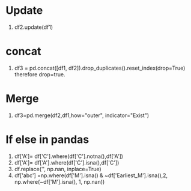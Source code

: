 
# Update
1. df2.update(df1) 
   
# concat
1. df3 = pd.concat([df1, df2]).drop_duplicates().reset_index(drop=True)  
   therefore drop=true.
# Merge
1. df3=pd.merge(df2,df1,how="outer", indicator="Exist") 
   
# If else in pandas
1. df['A']=  df['C'].where(df['C'].notna(),df['A']) 
2. df['A']=  df['A'].where(df['C'].isna(),df['C'])
3. df.replace('', np.nan, inplace=True)
4. df['abc'] =np.where(df['M'].isna() & ~df['Earliest_M'].isna(),2, np.where(~df['M'].isna(), 1, np.nan))


